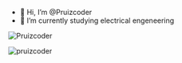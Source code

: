 - 👋 Hi, I’m @Pruizcoder
- 🌱 I’m currently studying electrical engeneering
<p align="left"> <img src="https://komarev.com/ghpvc/?username=Pruizcoder&label=Profile%20views&color=0e75b6&style=flat" alt="Pruizcoder" /> </p>
<p><img align="center" src="https://github-readme-stats.vercel.app/api/top-langs?username=Pruizcoder&show_icons=true&locale=en&layout=compact" alt="pruizcoder" /></p>
